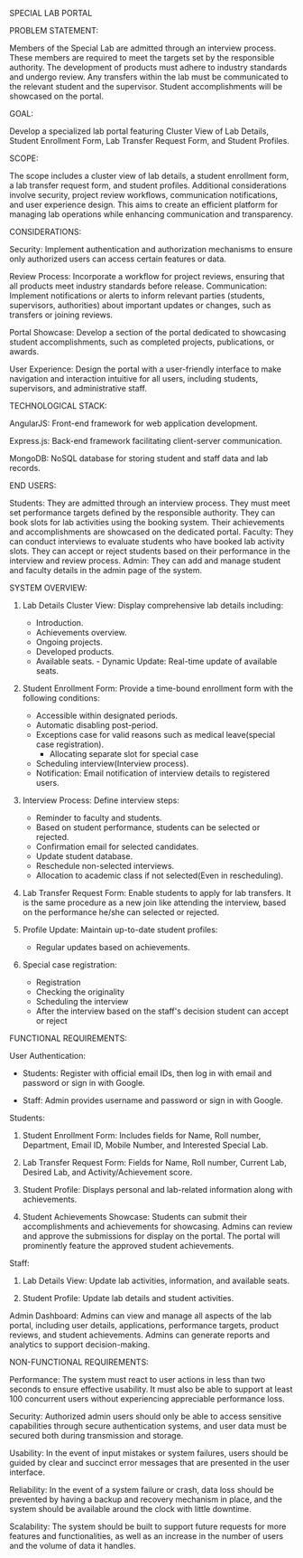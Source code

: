 
SPECIAL LAB PORTAL

PROBLEM STATEMENT:

Members of the Special Lab are admitted through an interview process. These members are required to meet the targets set by the responsible authority. The development of products must adhere to industry standards and undergo review. Any transfers within the lab must be communicated to the relevant student and the supervisor. Student accomplishments will be showcased on the portal.

GOAL:

Develop a specialized lab portal featuring Cluster View of Lab Details, Student Enrollment Form, Lab Transfer Request Form, and Student Profiles.

SCOPE:

The scope includes a cluster view of lab details, a student enrollment form, a lab transfer request form, and student profiles. Additional considerations involve security, project review workflows, communication notifications, and user experience design. This aims to create an efficient platform for managing lab operations while enhancing communication and transparency.

CONSIDERATIONS:

Security: Implement authentication and authorization mechanisms to ensure only authorized users can access certain features or data. 

Review Process: Incorporate a workflow for project reviews, ensuring that all products meet industry standards before release.
Communication: Implement notifications or alerts to inform relevant parties (students, supervisors, authorities) about important updates or changes, such as transfers or joining reviews.

Portal Showcase: Develop a section of the portal dedicated to showcasing student accomplishments, such as completed projects, publications, or awards.

 User Experience: Design the portal with a user-friendly interface to make navigation and interaction intuitive for all users, including students, supervisors, and administrative staff.

TECHNOLOGICAL STACK:

 AngularJS: Front-end framework for web application development.

 Express.js: Back-end framework facilitating client-server communication.

 MongoDB: NoSQL database for storing student and staff data and lab records.

END USERS:

Students:
They are admitted through an interview process.
  They must meet set performance targets defined by the responsible authority.
They can book slots for lab activities using the booking system.
   Their achievements and accomplishments are showcased on the dedicated portal.
Faculty:
      They can conduct interviews to evaluate students who have booked lab activity slots.
  They can accept or reject students based on their performance in the interview and review process.
 Admin:
    They can add and manage student and faculty details in the admin page of the system.


SYSTEM OVERVIEW:
1. Lab Details Cluster View:
   Display comprehensive lab details including:
   - Introduction.
   - Achievements overview.
   - Ongoing projects.
   - Developed products.
   - Available seats.
               - Dynamic Update: Real-time update of available seats.

2. Student Enrollment Form:
   Provide a time-bound enrollment form with the following conditions:
   - Accessible within designated periods.
   - Automatic disabling post-period.
   - Exceptions case for valid reasons such as medical leave(special case registration).
 	  - Allocating separate slot for special case
   - Scheduling interview(Interview process).
   - Notification: Email notification of interview details to registered users.

3. Interview Process:
   Define interview steps:
   - Reminder to faculty and students.
   - Based on student performance, students can be selected or rejected.
   - Confirmation email for selected candidates.
   - Update student database.
   - Reschedule non-selected interviews.
   - Allocation to academic class if not selected(Even in rescheduling).

4. Lab Transfer Request Form:
 	  Enable students to apply for lab transfers. It is the same procedure as a new join like attending the interview, based on the performance he/she can selected or rejected.

5. Profile Update:
      Maintain up-to-date student profiles:
 	  - Regular updates based on achievements.


6. Special case registration:
	-  Registration
	-  Checking the originality 
	-  Scheduling the interview 
	- After the interview based on the staff's decision student can accept or reject 

FUNCTIONAL REQUIREMENTS:

User Authentication:

- Students: Register with official email IDs, then log in with email and password or sign in with Google.

- Staff: Admin provides username and password or sign in with Google.

Students:

1. Student Enrollment Form: 
Includes fields for Name, Roll number, Department, Email ID, Mobile Number, and Interested Special Lab.

2. Lab Transfer Request Form: 
Fields for Name, Roll number, Current Lab, Desired Lab, and Activity/Achievement score.

3. Student Profile:
 Displays personal and lab-related information along with achievements.

4. Student Achievements Showcase:
     Students can submit their accomplishments and achievements for showcasing.
    Admins can review and approve the submissions for display on the portal.
    The portal will prominently feature the approved student achievements.


Staff:

1. Lab Details View: Update lab activities, information, and available seats.

2. Student Profile: Update lab details and student activities.

Admin Dashboard:
   Admins can view and manage all aspects of the lab portal, including user details, applications, performance targets, product reviews, and student achievements.
     Admins can generate reports and analytics to support decision-making.

NON-FUNCTIONAL REQUIREMENTS:

Performance: 
The system must react to user actions in less than two seconds to ensure effective usability. It must also be able to support at least 100 concurrent users without experiencing appreciable performance loss.

Security: 
Authorized admin users should only be able to access sensitive capabilities through secure authentication systems, and user data must be secured both during transmission and storage.

Usability:
In the event of input mistakes or system failures, users should be guided by clear and succinct error messages that are presented in the user interface.

Reliability: 
In the event of a system failure or crash, data loss should be prevented by having a backup and recovery mechanism in place, and the system should be available around the clock with little downtime.

Scalability: 
The system should be built to support future requests for more features and functionalities, as well as an increase in the number of users and the volume of data it handles.


